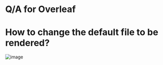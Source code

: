 # Q/A for Overleaf

# How to change the default file to be rendered?

![image](https://github.com/user-attachments/assets/fe519dd8-02d8-4fb2-b210-8a87afd5b88e)
